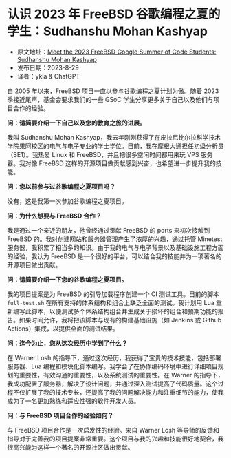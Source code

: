 # 认识 2023 年 FreeBSD 谷歌编程之夏的学生：Sudhanshu Mohan Kashyap

- 原文地址：[Meet the 2023 FreeBSD Google Summer of Code Students: Sudhanshu Mohan Kashyap](https://freebsdfoundation.org/blog/meet-the-2023-freebsd-google-summer-of-code-students-sudhanshu-mohan-kashyap/)
- 发布日期：2023-8-29
- 译者：ykla & ChatGPT

自 2005 年以来，FreeBSD 项目一直以参与谷歌编程之夏计划为傲。随着 2023 季接近尾声，基金会要求我们的一些 GSoC 学生分享更多关于自己以及他们与项目合作的经验。

**问：请简要介绍一下自己以及您的教育之旅的进展。**

我叫 Sudhanshu Mohan Kashyap，我去年刚刚获得了在皮拉尼比尔拉科学技术学院果阿校区的电气与电子专业的学士学位。目前，我在摩根大通担任初级分析员（SE1）。我热爱 Linux 和 FreeBSD，并且把很多空闲时间都用来玩 VPS 服务器。我对像 FreeBSD 这样的开源项目做贡献感到兴奋，也希望进一步提升我的技能。

**问：您以前参与过谷歌编程之夏项目吗？**

没有，这是我第一次参加谷歌编程之夏项目。

**问：为什么想要与 FreeBSD 合作？**

我是通过一个亲近的朋友，他曾经通过贡献 FreeBSD 的 ports 来初次接触到 FreeBSD 的。我对创建网站和服务器管理产生了浓厚的兴趣，通过托管 Minetest 服务器，我积累了相当多的知识。由于我的电气与电子背景以及基础设施工程方面的经验，我认为 FreeBSD 是一个很好的平台，可以结合我的技能并为一项著名的开源项目做出贡献。

**问：请简要介绍一下您的谷歌编程之夏项目。**

我的项目提案是为 FreeBSD 的引导加载程序创建一个 CI 测试工具。目前的脚本 `full-test.sh` 在所有支持的体系结构和组合上缺乏全面的测试。我计划用 Lua 重新编写此脚本，以便测试多个体系结构组合并生成关于损坏的组合和预期功能的报告。如果时间允许，我将把该脚本与现有的构建基础设施（如 Jenkins 或 Github Actions）集成，以提供全面的测试结果。

**问：迄今为止，您从这次经历中学到了什么？**

在 Warner Losh 的指导下，通过这次经历，我获得了宝贵的技术技能，包括部署服务器、Lua 编程和模块化脚本编写。我学会了在协作编码环境中进行详细项目规划的重要性，有效沟通的重要性，以及系统测试的重要性。在 Warner 的指导下，我成功配置了服务器，解决了设计问题，并通过深入测试提高了代码质量。这个过程不仅扩展了我的技术专长，还提高了我的问题解决能力和注重细节的能力，使我成为了一名更加熟练和适应性强的软件开发人员。

**问：与 FreeBSD 项目合作的经验如何？**

与 FreeBSD 项目合作是一次启发性的经验。来自 Warner Losh 等导师的反馈和指导对于完善我的项目提案非常重要。这个项目与我的兴趣和技能很好地契合，我很高兴能为这样一个著名的开源社区做出贡献。
